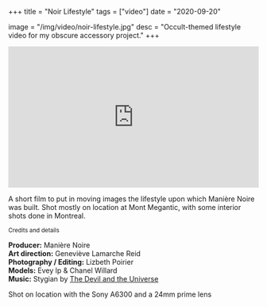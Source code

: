 +++
title = "Noir Lifestyle"
tags = ["video"]
date = "2020-09-20"

image = "/img/video/noir-lifestyle.jpg"
desc = "Occult-themed lifestyle video for my obscure accessory project."
+++

<div style="padding:56.25% 0 0 0;position:relative;"><iframe src="https://player.vimeo.com/video/240519899?color=000000&title=0&byline=0&portrait=0" style="position:absolute;top:0;left:0;width:100%;height:100%;" frameborder="0" webkitallowfullscreen mozallowfullscreen allowfullscreen></iframe></div><script src="https://player.vimeo.com/api/player.js"></script>

A short film to put in moving images the lifestyle upon which Manière Noire was built. Shot mostly on location at Mont Megantic, with some interior shots done in Montreal.

<div class="credits medium-padding-top">
<small>Credits and details</small>  

**Producer:** Manière Noire  
**Art direction:** Geneviève Lamarche Reid  
**Photography / Editing:** Lizbeth Poirier    
**Models:** Evey lp & Chanel Willard  
**Music:** Stygian by [The Devil and the Universe](http://www.thedevilandtheuniverse.com/)

Shot on location with the Sony A6300 and a 24mm prime lens

<div>
